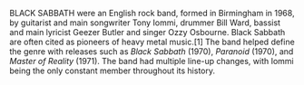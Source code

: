 BLACK SABBATH were an English rock band, formed in Birmingham in 1968, by guitarist and main songwriter Tony Iommi, drummer Bill Ward, bassist and main lyricist Geezer Butler and singer Ozzy Osbourne. Black Sabbath are often cited as pioneers of heavy metal music.[1] The band helped define the genre with releases such as _Black Sabbath_ (1970), _Paranoid_ (1970), and _Master of Reality_ (1971). The band had multiple line-up changes, with Iommi being the only constant member throughout its history.
